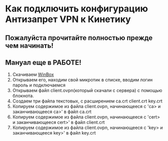 # Как подключить конфигурацию Антизапрет VPN к Кинетику

## Пожалуйста прочитайте полностью прежде чем начинать!
## Мануал еще в РАБОТЕ!

1. Скачиваем [WinBox](https://mikrotik.com/download)
2. Открываем его, находим свой микротик в списке, вводим логин пароль и подключаемся
3. Открываем файл client.ovpn(который скачали с сервера) с помощью блокнота.
4. Создаем три файла текстовых, с расширением ca.crt  client.crt  key.crt
5. Копируем содержимое из файла client.ovpn, начинающееся с 'ca> и заканчивающееся ca>' в файл ca.crt
6. Копируем содержимое из файла client.ovpn, начинающееся с 'cert> и заканчивающееся cert>' в файл client.crt
7. Копируем содержимое из файла client.ovpn, начинающееся с 'key> и заканчивающееся key>' в файл key.crt

